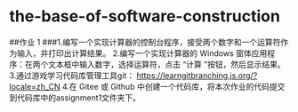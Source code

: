 # the-base-of-software-construction
##作业 1
###1.编写一个实现计算器的控制台程序，接受两个数字和一个运算符作为输入，并打印出计算结果。
2.编写一个实现计算器的 Windows 窗体应用程序：在两个文本框中输入数字，选择运算符，点击 “计算 ”按钮，然后显示结果。
3.通过游戏学习代码库管理工具git： https://learngitbranching.js.org/?locale=zh_CN
4.在 Gitee 或 Github 中创建一个代码库，将本次作业的代码提交到代码库中的assignment1文件夹下。

